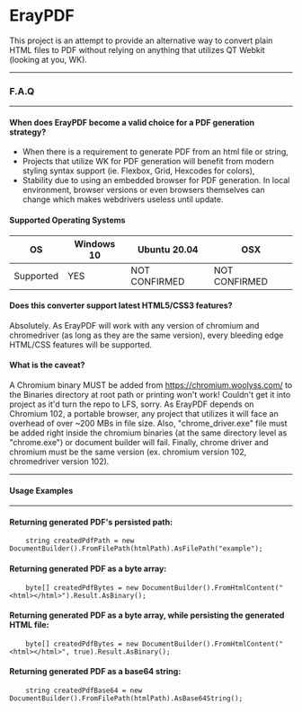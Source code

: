 # ErayPDF
This project is an attempt to provide an alternative way to convert plain HTML files to PDF without relying on anything that utilizes QT Webkit (looking at you, WK).
<hr>

### F.A.Q

<hr>

#### When does ErayPDF become a valid choice for a PDF generation strategy?

* When there is a requirement to generate PDF from an html file or string,
* Projects that utilize WK for PDF generation will benefit from modern styling syntax support (ie. Flexbox, Grid, Hexcodes for colors),
* Stability due to using an embedded browser for PDF generation. In local environment, browser versions or even browsers themselves can change which makes webdrivers useless until update.

#### Supported Operating Systems

OS | Windows 10 | Ubuntu 20.04 | OSX
--- | --- | --- | ---
Supported | YES | NOT CONFIRMED | NOT CONFIRMED

#### Does this converter support latest HTML5/CSS3 features?
Absolutely. As ErayPDF will work with any version of chromium and chromedriver (as long as they are the same version), every bleeding edge HTML/CSS features will be supported.

#### What is the caveat?
A Chromium binary MUST be added from https://chromium.woolyss.com/ to the Binaries directory at root path or printing won't work! Couldn't get it into project as it'd turn the repo to LFS, sorry.
As ErayPDF depends on Chromium 102, a portable browser, any project that utilizes it will face an overhead of over ~200 MBs in file size.
Also, "chrome_driver.exe" file must be added right inside the chromium binaries (at the same directory level as "chrome.exe") or document builder will fail.
Finally, chrome driver and chromium must be the same version (ex. chromium version 102, chromedriver version 102).
<hr>

#### Usage Examples

<hr>

#### Returning generated PDF's persisted path:

```
    string createdPdfPath = new DocumentBuilder().FromFilePath(htmlPath).AsFilePath("example");
```

#### Returning generated PDF as a byte array:

```
    byte[] createdPdfBytes = new DocumentBuilder().FromHtmlContent("<html></html>").Result.AsBinary();
```

#### Returning generated PDF as a byte array, while persisting the generated HTML file:

```
    byte[] createdPdfBytes = new DocumentBuilder().FromHtmlContent("<html></html>", true).Result.AsBinary();
```

#### Returning generated PDF as a base64 string:

```
    string createdPdfBase64 = new DocumentBuilder().FromFilePath(htmlPath).AsBase64String();
```


            

            
